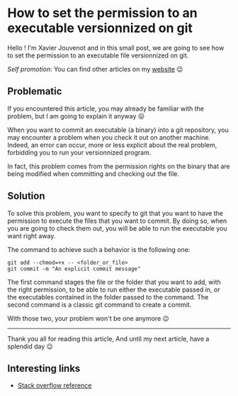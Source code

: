 # How to set the permission to an executable versionnized on git


Hello ! I'm Xavier Jouvenot and in this small post, we are going to see how to set the permission to an executable file versionnized on git.

_Self promotion_: You can find other articles on my [website](www.10xlearner.com) :wink:

## Problematic

If you encountered this article, you may already be familiar with the problem, but I am going to explain it anyway :stuck_out_tongue:

When you want to commit an executable (a binary) into a git repository, you may encounter a problem when you check it out on another machine.
Indeed, an error can occur, more or less explicit about the real problem, forbidding you to run your versionnized program.

In fact, this problem comes from the permission rights on the binary that are being modified when committing and checking out the file.

## Solution

To solve this problem, you want to specify to git that you want to have the permission to execute the files that you want to commit.
By doing so, when you are going to check them out, you will be able to run the executable you want right away.

The command to achieve such a behavior is the following one:

```shell
git add --chmod=+x -- <folder_or_file>
git commit -m "An explicit commit message"
```

The first command stages the file or the folder that you want to add, with the right permission, to be able to run either the executable passed in, or the executables contained in the folder passed to the command.
The second command is a classic git command to create a commit.

With those two, your problem won't be one anymore :wink:

-------------

Thank you all for reading this article,
And until my next article, have a splendid day :wink:

## Interesting links

- [Stack overflow reference](https://stackoverflow.com/questions/21691202/how-to-create-file-execute-mode-permissions-in-git-on-windows)

